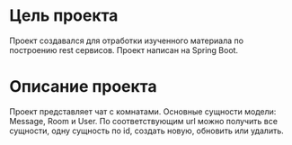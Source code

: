 # Цель проекта
Проект создавался для отработки изученного материала по построению rest сервисов. Проект написан на Spring Boot.
# Описание проекта
Проект представляет чат с комнатами. Основные сущности модели: Message, Room и User.
По соответствующим url можно получить все сущности, одну сущность по id, создать новую, обновить или удалить.